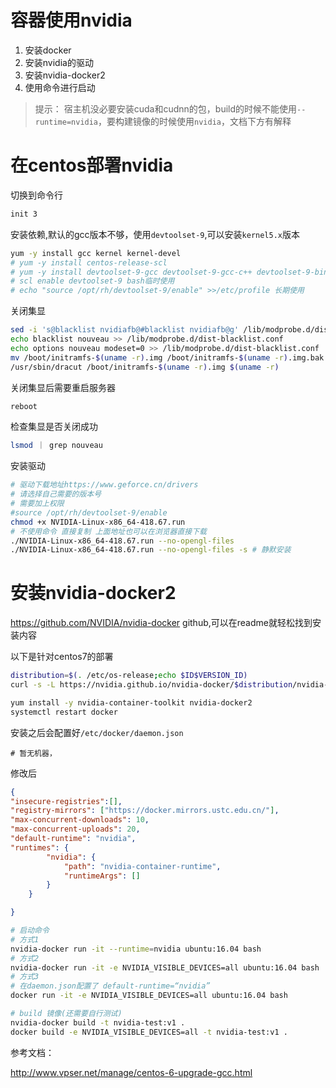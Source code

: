 # 容器使用nvidia
1. 安装docker
2. 安装nvidia的驱动
3. 安装nvidia-docker2
4. 使用命令进行启动

> 提示： 宿主机没必要安装cuda和cudnn的包，build的时候不能使用`--runtime=nvidia`，要构建镜像的时候使用`nvidia`，文档下方有解释

# 在centos部署nvidia
切换到命令行
```bash
init 3
```

安装依赖,默认的gcc版本不够，使用`devtoolset-9`,可以安装`kernel5.x`版本
```bash
yum -y install gcc kernel kernel-devel
# yum -y install centos-release-scl
# yum -y install devtoolset-9-gcc devtoolset-9-gcc-c++ devtoolset-9-binutils
# scl enable devtoolset-9 bash临时使用
# echo "source /opt/rh/devtoolset-9/enable" >>/etc/profile 长期使用
```
关闭集显
```bash
sed -i 's@blacklist nvidiafb@#blacklist nvidiafb@g' /lib/modprobe.d/dist-blacklist.conf
echo blacklist nouveau >> /lib/modprobe.d/dist-blacklist.conf
echo options nouveau modeset=0 >> /lib/modprobe.d/dist-blacklist.conf
mv /boot/initramfs-$(uname -r).img /boot/initramfs-$(uname -r).img.bak
/usr/sbin/dracut /boot/initramfs-$(uname -r).img $(uname -r)
```
关闭集显后需要重启服务器
```bash
reboot
```
检查集显是否关闭成功
```bash
lsmod ｜ grep nouveau
```

安装驱动
```bash
# 驱动下载地址https://www.geforce.cn/drivers
# 请选择自己需要的版本号
# 需要加上权限
#source /opt/rh/devtoolset-9/enable
chmod +x NVIDIA-Linux-x86_64-418.67.run
# 不使用命令 直接复制 上面地址也可以在浏览器直接下载
./NVIDIA-Linux-x86_64-418.67.run --no-opengl-files
./NVIDIA-Linux-x86_64-418.67.run --no-opengl-files -s # 静默安装
```

# 安装nvidia-docker2
https://github.com/NVIDIA/nvidia-docker
github,可以在readme就轻松找到安装内容

以下是针对centos7的部署

```bash
distribution=$(. /etc/os-release;echo $ID$VERSION_ID)
curl -s -L https://nvidia.github.io/nvidia-docker/$distribution/nvidia-docker.repo | sudo tee /etc/yum.repos.d/nvidia-docker.repo

yum install -y nvidia-container-toolkit nvidia-docker2
systemctl restart docker
```


安装之后会配置好`/etc/docker/daemon.json`
```
# 暂无机器，
```
修改后
```json
{
"insecure-registries":[],
"registry-mirrors": ["https://docker.mirrors.ustc.edu.cn/"],
"max-concurrent-downloads": 10,
"max-concurrent-uploads": 20,
"default-runtime": "nvidia",
"runtimes": {
        "nvidia": {
            "path": "nvidia-container-runtime",
            "runtimeArgs": []
        }
    }

}
```

```bash
# 启动命令
# 方式1
nvidia-docker run -it --runtime=nvidia ubuntu:16.04 bash
# 方式2
nvidia-docker run -it -e NVIDIA_VISIBLE_DEVICES=all ubuntu:16.04 bash
# 方式3
# 在daemon.json配置了 default-runtime=“nvidia”
docker run -it -e NVIDIA_VISIBLE_DEVICES=all ubuntu:16.04 bash

# build 镜像(还需要自行测试)
nvidia-docker build -t nvidia-test:v1 .
docker build -e NVIDIA_VISIBLE_DEVICES=all -t nvidia-test:v1 .
```

参考文档：

http://www.vpser.net/manage/centos-6-upgrade-gcc.html
